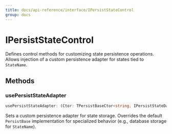 ```yaml
---
title: docs/api-reference/interface/IPersistStateControl
group: docs
---
```


# IPersistStateControl

Defines control methods for customizing state persistence operations.
Allows injection of a custom persistence adapter for states tied to `StateName`.

## Methods

### usePersistStateAdapter

```ts
usePersistStateAdapter: (Ctor: TPersistBaseCtor<string, IPersistStateData<unknown>>) => void
```

Sets a custom persistence adapter for state storage.
Overrides the default `PersistBase` implementation for specialized behavior (e.g., database storage for `StateName`).
